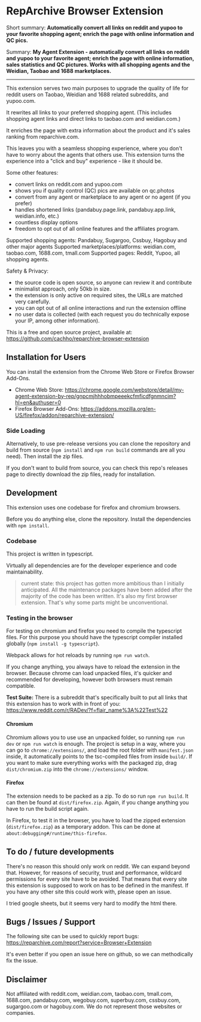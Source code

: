 # RepArchive Browser Extension

Short summary: **Automatically convert all links on reddit and yupoo to your favorite shopping agent; enrich the page with online information and QC pics.**

Summary: **My Agent Extension - automatically convert all links on reddit and yupoo to your favorite agent; enrich the page with online information, sales statistics and QC pictures. Works with all shopping agents and the Weidian, Taobao and 1688 marketplaces.**

---

This extension serves two main purposes to upgrade the quality of life for reddit users on Taobao, Weidian and 1688 related subreddits, and yupoo.com.

It rewrites all links to your preferred shopping agent. (This includes shopping agent links and direct links to taobao.com and weidian.com.)

It enriches the page with extra information about the product and it's sales ranking from reparchive.com.

This leaves you with a seamless shopping experience, where you don't have to worry about the agents that others use. This extension turns the experience into a "click and buy" experience - like it should be.

Some other features:
- convert links on reddit.com and yupoo.com
- shows you if quality control (QC) pics are available on qc.photos
- convert from any agent or marketplace to any agent or no agent (if you prefer)
- handles shortened links (pandabuy.page.link, pandabuy.app.link, weidian.info, etc.)
- countless display options
- freedom to opt out of all online features and the affiliates program.

Supported shopping agents: Pandabuy, Sugargoo, Cssbuy, Hagobuy and other major agents
Supported marketplaces/platforms: weidian.com, taobao.com, 1688.com, tmall.com
Supported pages: Reddit, Yupoo, all shopping agents.

Safety & Privacy:
- the source code is open source, so anyone can review it and contribute
- minimalist approach, only 50kb in size.
- the extension is only active on required sites, the URLs are matched very carefully.
- you can opt out of all online interactions and run the extension offline
- no user data is collected (with each request you do technically expose your IP, among other information).

This is a free and open source project, available at: https://github.com/cachho/reparchive-browser-extension

## Installation for Users

You can install the extension from the Chrome Web Store or Firefox Browser Add-Ons.

- Chrome Web Store: https://chrome.google.com/webstore/detail/my-agent-extension-by-rep/gnpcmjhhhobmpeeekcfmficdfgnmncim?hl=en&authuser=0
- Firefox Browser Add-Ons: https://addons.mozilla.org/en-US/firefox/addon/reparchive-extension/

### Side Loading


Alternatively, to use pre-release versions you can clone the repository and build from source (`npm install` and `npm run build` commands are all you need). Then install the zip files.

If you don't want to build from source, you can check this repo's releases page to directly download the zip files, ready for installation.

## Development

This extension uses one codebase for firefox and chromium browsers.

Before you do anything else, clone the repository. Install the dependencies with `npm install`.

### Codebase

This project is written in typescript.

Virtually all dependencies are for the developer experience and code maintainability.

> current state: this project has gotten more ambitious than I initially anticipated. All the maintenance packages have been added after the majority of the code has been written. It's also my first browser extension. That's why some parts might be unconventional.

### Testing in the browser

For testing on chromium and firefox you need to compile the typescript files. For this purpose you should have the typescript compiler installed globally (`npm install -g typescript`).

Webpack allows for hot reloads by running `npm run watch`.

If you change anything, you always have to reload the extension in the browser. Because chrome can load unpacked files, it's quicker and recommended for developing, however both browsers must remain compatible.

**Test Suite:** There is a subreddit that's specifically built to put all links that this extension has to work with in front of you: https://www.reddit.com/r/RADev/?f=flair_name%3A%22Test%22

#### Chromium
Chromium allows you to use use an unpacked folder, so running `npm run dev` or `npm run watch` is enough. The project is setup in a way, where you can go to `chrome://extensions/`, and load the root folder with `manifest.json` inside, it automatically points to the tsc-compiled files from inside `build/`. If you want to make sure everything works with the packaged zip, drag `dist/chromium.zip` into the `chrome://extensions/` window.

#### Firefox
The extension needs to be packed as a zip. To do so run `npm run build`. It can then be found at `dist/firefox.zip`. Again, if you change anything you have to run the build script again.

In Firefox, to test it in the browser, you have to load the zipped extension (`dist/firefox.zip`) as a temporary addon. This can be done at `about:debugging#/runtime/this-firefox`.


## To do / future developments

There's no reason this should only work on reddit. We can expand beyond that. However, for reasons of security, trust and performance, wildcard permissions for every site have to be avoided. That means that every site this extension is supposed to work on has to be defined in the manifest. If you have any other site this could work with, please open an issue.

I tried google sheets, but it seems very hard to modify the html there.

## Bugs / Issues / Support
The following site can be used to quickly report bugs: https://reparchive.com/report?service=Browser+Extension

It's even better if you open an issue here on github, so we can methodically fix the issue.

## Disclaimer
Not affiliated with reddit.com, weidian.com, taobao.com, tmall.com, 1688.com, pandabuy.com, wegobuy.com, superbuy.com, cssbuy.com, sugargoo.com or hagobuy.com. We do not represent those websites or companies.
